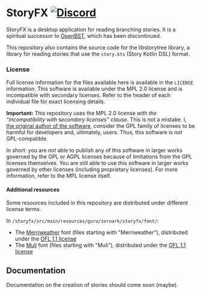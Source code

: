 # StoryFX [![Discord](https://img.shields.io/badge/chat-discord-7289DA.svg?style=for-the-badge&logo=discord)](https://discord.gg/bMpqrv7)

StoryFX is a desktop application for reading branching stories. It is a spiritual successor to [OpenBST](https://github.com/utybo/BST), which has been discontinued.

This repository also contains the source code for the libstorytree library, a library for reading stories that use the `story.kts` (Story Kotlin DSL) format.

### License

Full license information for the files available here is available in the `LICENSE` information. This software is available under the MPL 2.0 license and is incompatible with secondary licenses. Refer to the header of each individual file for exact licensing details.

**Important:** This repository uses the MPL 2.0 license *with the "incompatibility with secondary licenses" clause*. This is not a mistake. I, [the original author of the software](https://github.com/utybo), consider the GPL family of licenses to be harmful for developers and, ultimately, users. Thus, this software is *not* GPL-compatible.

In short: you are *not* able to publish any of this software in larger works governed by the GPL or AGPL licenses because of limitations from the GPL licenses themselves. You are still able to use this software in larger works governed by other licenses (including proprietary licenses). For more information, refer to the MPL license itself.

#### Additional resources

Some resources included in this repository are distributed under different license terms.

In `/storyfx/src/main/resources/guru/zoroark/storyfx/font/`:
* The [Merriweather]((https://github.com/SorkinType/Merriweather)) font (files starting with "Merriweather"), distributed under the [OFL 1.1 license](https://github.com/SorkinType/Merriweather/blob/master/OFL.txt)
* The [Muli](https://github.com/vernnobile/MuliFont) font (files starting with "Muli"), distributed under the [OFL 1.1 license](https://github.com/vernnobile/MuliFont/blob/master/version-2.0/OFL.txt)

## Documentation

Documentation on the creation of stories should come soon (maybe).